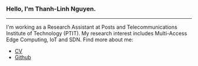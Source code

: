 ### Hello, I'm Thanh-Linh Nguyen.

<!-- [https://chibicode.github.io/duo/](https://chibicode.github.io/duo/) -->

---

I'm working as a Research Assistant at Posts and Telecommunications Institute of Technology (PTIT).
My research interest includes Multi-Access Edge Computing, IoT and SDN. Find more about me:

- [CV](CV-Thanh-Linh-Nguyen.pdf)
- [Github](https://github.com/linhnt31)
